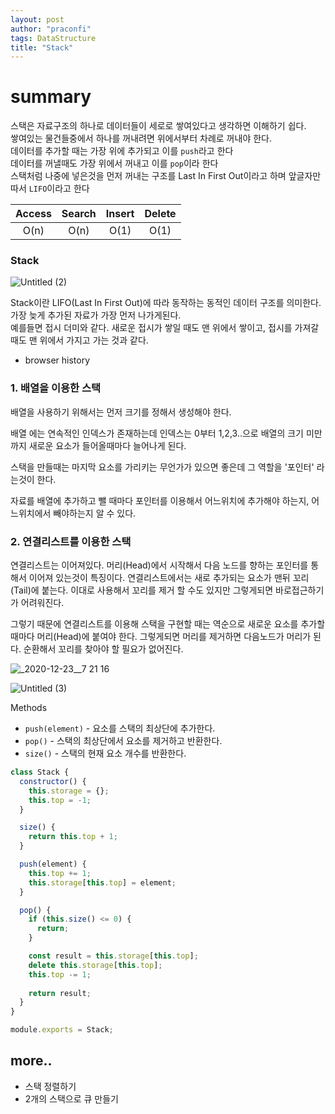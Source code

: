 ```yaml
---
layout: post
author: "praconfi"
tags: DataStructure
title: "Stack"
---
```

# summary
스택은 자료구조의 하나로 데이터들이 세로로 쌓여있다고 생각하면 이해하기 쉽다.  
쌓여있는 물건들중에서 하나를 꺼내려면 위에서부터 차례로 꺼내야 한다.  
데이터를 추가할 때는 가장 위에 추가되고 이를 `push`라고 한다  
데이터를 꺼낼때도 가장 위에서 꺼내고 이를 `pop`이라 한다  
스택처럼 나중에 넣은것을 먼저 꺼내는 구조를 Last In First Out이라고 하며 앞글자만 따서 `LIFO`이라고 한다

|Access| Search|Insert|Delete|   
|:---: | :---: | :---: | :---: |   
| O(n)|O(n)|O(1)|O(1)|  

### **Stack**
![Untitled (2)](https://user-images.githubusercontent.com/64571546/103162556-6cc13500-4835-11eb-9495-135e1ee697de.png)

Stack이란 LIFO(Last In First Out)에 따라 동작하는 동적인 데이터 구조를 의미한다.  
가장 늦게 추가된 자료가 가장 먼저 나가게된다.  
예를들면 접시 더미와 같다. 새로운 접시가 쌓일 때도 맨 위에서 쌓이고, 접시를 가져갈 때도 맨 위에서 가지고 가는 것과 같다.
- browser history  

 

### 1. 배열을 이용한 스택

배열을 사용하기 위해서는 먼저 크기를 정해서 생성해야 한다.

배열 에는 연속적인 인덱스가 존재하는데 인덱스는 0부터 1,2,3..으로 배열의 크기 미만까지 새로운 요소가 들어올때마다 늘어나게 된다.

스택을 만들때는 마지막 요소를 가리키는 무언가가 있으면 좋은데 그 역할을 '포인터' 라는것이 한다.

자료를 배열에 추가하고 뺄 때마다 포인터를 이용해서 어느위치에 추가해야 하는지, 어느위치에서 빼야하는지 알 수 있다.

### 2. 연결리스트를 이용한 스택

연결리스트는 이어져있다. 머리(Head)에서 시작해서 다음 노드를 향하는 포인터를 통해서 이어져 있는것이 특징이다. 연결리스트에서는 새로 추가되는 요소가 맨뒤 꼬리(Tail)에 붙는다. 이대로 사용해서 꼬리를 제거 할 수도 있지만 그렇게되면 바로접근하기가 어려워진다. 

그렇기 때문에 연결리스트를 이용해 스택을 구현할 때는 역순으로 새로운 요소를 추가할 때마다 머리(Head)에 붙여야 한다. 그렇게되면 머리를 제거하면 다음노드가 머리가 된다. 순환해서 꼬리를 찾아야 할 필요가 없어진다.

![_2020-12-23__7 21 16](https://user-images.githubusercontent.com/64571546/103162571-a2feb480-4835-11eb-80f3-2b4a6e124575.png)


![Untitled (3)](https://user-images.githubusercontent.com/64571546/103162581-b6aa1b00-4835-11eb-970a-eaa5052e4a17.png)


Methods

- `push(element)` - 요소를 스택의 최상단에 추가한다.
- `pop()` - 스택의 최상단에서 요소를 제거하고 반환한다.
- `size()` - 스택의 현재 요소 개수를 반환한다.

```jsx
class Stack {
  constructor() {
    this.storage = {};
    this.top = -1;
  }

  size() {
    return this.top + 1;
  }

  push(element) {
    this.top += 1;
    this.storage[this.top] = element;
  }

  pop() {
    if (this.size() <= 0) {
      return;
    }

    const result = this.storage[this.top];
    delete this.storage[this.top];
    this.top -= 1;
    
    return result;
  }
}

module.exports = Stack;
```

## more..
- 스택 정렬하기
- 2개의 스택으로 큐 만들기
